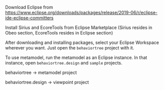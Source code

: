 Download Eclipse from https://www.eclipse.org/downloads/packages/release/2019-06/r/eclipse-ide-eclipse-committers

Install Sirius and EcoreTools from Eclipse Marketplace (Sirius resides in Obeo section, EcoreTools resides in Eclipse section)

After downloading and installing packages, select your Eclipse Workspace wherever you want. Just open the `behaviortree` project with it. 

To use metamodel, run the metamodel as an Eclipse instance. In that instance, open `behaviortree.design` and `sample` projects. 



behaviortree -> metamodel project

behaviortree.design -> viewpoint project
